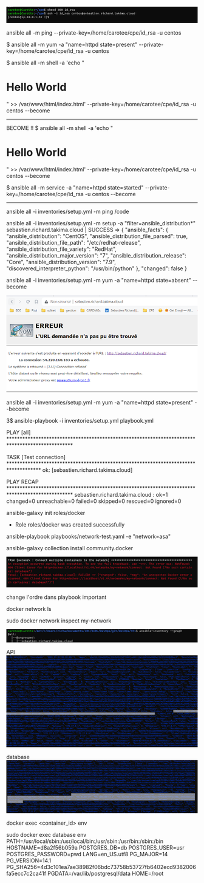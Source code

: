 ![alt text](image.png)

ansible all -m ping --private-key=/home/carotee/cpe/id_rsa -u centos

$ ansible all -m yum -a "name=httpd state=present" --private-key=/home/carotee/cpe/id_rsa -u centos

$ ansible all -m shell -a 'echo "<html><h1>Hello World</h1></html>" >> /var/www/html/index.html' --private-key=/home/carotee/cpe/id_rsa -u centos --become

---
BECOME  !! 
$ ansible all -m shell -a 'echo "<html><h1>Hello World</h1></html>" >> /var/www/html/index.html' --private-key=/home/carotee/cpe/id_rsa -u centos --become

$ ansible all -m service -a "name=httpd state=started" --private-key=/home/carotee/cpe/id_rsa -u centos --become


----

ansible all -i inventories/setup.yml -m ping
/code 

 ansible all -i inventories/setup.yml -m setup -a "filter=ansible_distribution*"
sebastien.richard.takima.cloud | SUCCESS => {
    "ansible_facts": {
        "ansible_distribution": "CentOS",
        "ansible_distribution_file_parsed": true,
        "ansible_distribution_file_path": "/etc/redhat-release",
        "ansible_distribution_file_variety": "RedHat",
        "ansible_distribution_major_version": "7",
        "ansible_distribution_release": "Core",
        "ansible_distribution_version": "7.9",
        "discovered_interpreter_python": "/usr/bin/python"
    },
    "changed": false
}

ansible all -i inventories/setup.yml -m yum -a "name=httpd state=absent" --become


![alt text](image-1.png)

ansible all -i inventories/setup.yml -m yum -a "name=httpd state=present" --become


3$ ansible-playbook -i inventories/setup.yml playbook.yml

PLAY [all] ************************************************************************************************

TASK [Test connection] ************************************************************************************
ok: [sebastien.richard.takima.cloud]

PLAY RECAP ************************************************************************************************
sebastien.richard.takima.cloud : ok=1    changed=0    unreachable=0    failed=0    skipped=0    rescued=0    ignored=0



ansible-galaxy init roles/docker
- Role roles/docker was created successfully


ansible-playbook playbooks/network-test.yaml -e "network=asa"


ansible-galaxy collection install community.docker

![alt text](image-2.png)

change l'ordre dans playbook important


docker network ls

sudo docker network inspect my-network

![alt text](image-3.png)

API
![alt text](image-4.png)

database
![alt text](image-5.png)

docker exec <container_id> env


sudo docker exec database env
PATH=/usr/local/sbin:/usr/local/bin:/usr/sbin:/usr/bin:/sbin:/bin
HOSTNAME=d8a2f56b059a
POSTGRES_DB=db
POSTGRES_USER=usr
POSTGRES_PASSWORD=pwd
LANG=en_US.utf8
PG_MAJOR=14
PG_VERSION=14.1
PG_SHA256=4d3c101ea7ae38982f06bdc73758b53727fb6402ecd9382006fa5ecc7c2ca41f
PGDATA=/var/lib/postgresql/data
HOME=/root